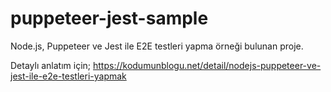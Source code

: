# puppeteer-jest-sample

Node.js, Puppeteer ve Jest ile E2E testleri yapma örneği bulunan proje.

Detaylı anlatım için; https://kodumunblogu.net/detail/nodejs-puppeteer-ve-jest-ile-e2e-testleri-yapmak
